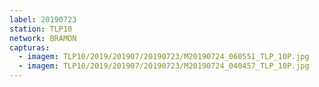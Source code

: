 ```yaml
---
label: 20190723
station: TLP10
network: BRAMON
capturas:
  - imagem: TLP10/2019/201907/20190723/M20190724_060551_TLP_10P.jpg
  - imagem: TLP10/2019/201907/20190723/M20190724_040457_TLP_10P.jpg
---
```

